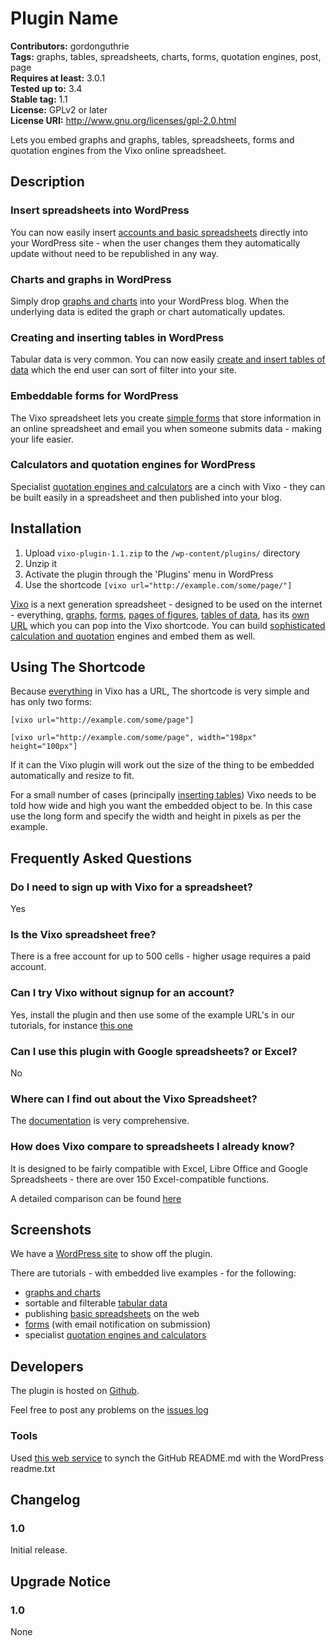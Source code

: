 # Plugin Name #
**Contributors:** gordonguthrie  
**Tags:** graphs, tables, spreadsheets, charts, forms, quotation engines, post, page  
**Requires at least:** 3.0.1  
**Tested up to:** 3.4  
**Stable tag:** 1.1  
**License:** GPLv2 or later  
**License URI:** http://www.gnu.org/licenses/gpl-2.0.html  

Lets you embed graphs and graphs, tables, spreadsheets, forms and quotation engines from the Vixo online spreadsheet.

## Description ##

<h3>Insert spreadsheets into WordPress</h3>
You can now easily insert <a title="insert google and excel compatible spreadsheets into WordPress" href="http://wordpress.vixo.com/publishing-figures-on-wordpress-with-a-vixo-spreadsheet/">accounts and basic spreadsheets</a> directly into your WordPress site - when the user changes them they automatically update without need to be republished in any way.
<h3>Charts and graphs in WordPress</h3>
Simply drop <a title="graphs and charts in WordPress" href="http://wordpress.vixo.com/publish-graphs-on-wordpress/">graphs and charts</a> into your WordPress blog. When the underlying data is edited the graph or chart automatically updates.
<h3>Creating and inserting tables in WordPress</h3>
Tabular data is very common. You can now easily <a title="create and insert tables into WordPress" href="http://wordpress.vixo.com/creating-and-inserting-tables-into-wordpress/">create and insert tables of data</a> which the end user can sort of filter into your site.
<h3>Embeddable forms for WordPress</h3>
The Vixo spreadsheet lets you create <a href="http://wordpress.vixo.com/embeddable-vixo-forms/">simple forms</a> that store information in an online spreadsheet and email you when someone submits data - making your life easier.
<h3>Calculators and quotation engines for WordPress</h3>
Specialist <a href="http://wordpress.vixo.com/building-a-calculator-or-quote-engine/">quotation engines and calculators</a> are a cinch with Vixo - they can be built easily in a spreadsheet and then published into your blog.

## Installation ##

1. Upload `vixo-plugin-1.1.zip` to the `/wp-content/plugins/` directory
1. Unzip it
1. Activate the plugin through the 'Plugins' menu in WordPress
1. Use the shortcode `[vixo url="http://example.com/some/page/"]`

[Vixo](http://vixo.com) is a next generation spreadsheet - designed to be used on the internet - everything, [graphs](http://wordpress.vixo.com/publish-graphs-on-wordpress/), [forms](http://wordpress.vixo.com/embeddable-vixo-forms/), [pages of figures](http://wordpress.vixo.com/publishing-figures-on-wordpress-with-a-vixo-spreadsheet/), [tables of data](http://wordpress.vixo.com/inserting-spreadsheet-tables-into-wordpress/), has its [own URL](http://wordpress.vixo.com/vixo-embeddable-urls/) which you can pop into the Vixo shortcode. You can build [sophisticated calculation and quotation](http://wordpress.vixo.com/building-a-calculator-or-quote-engine/) engines and embed them as well.

## Using The Shortcode ##

Because [everything](http://wordpress.vixo.com/embeddable-vixo-forms/) in Vixo has a URL, The shortcode is very simple and has only  two forms:

`[vixo url="http://example.com/some/page"]`

`[vixo url="http://example.com/some/page", width="198px" height="100px"]`

If it can the Vixo plugin will work out the size of the thing to be embedded automatically and resize to fit.

For a small number of cases (principally [inserting tables](http://wordpress.vixo.com/inserting-spreadsheet-tables-into-wordpress/)) Vixo needs to be told how wide and high you want the embedded object to be. In this case use the long form and specify the width and height in pixels as per the example.

## Frequently Asked Questions ##

### Do I need to sign up with Vixo for a spreadsheet? ###

Yes

### Is the Vixo spreadsheet free? ###

There is a free account for up to 500 cells - higher usage requires a paid account.

### Can I try Vixo without signup for an account? ###

Yes, install the plugin and then use some of the example URL's in our tutorials, for instance [this one](http://wordpress.vixo.com/publishing-figures-on-wordpress-with-a-vixo-spreadsheet/)

### Can I use this plugin with Google spreadsheets? or Excel? ###

No

### Where can I find out about the Vixo Spreadsheet? ###

The [documentation](http://documentation.vixo.com/index.html) is very comprehensive.

### How does Vixo compare to spreadsheets I already know? ###

It is designed to be fairly compatible with Excel, Libre Office and Google Spreadsheets - there are over 150 Excel-compatible functions.

A detailed comparison can be found [here](http://vixo.com/explore/features/)

## Screenshots ##

We have a [WordPress site](http://wordpress.vixo.com/) to show off the plugin.

There are tutorials - with embedded live examples - for the following:

* [graphs and charts](http://wordpress.vixo.com/publish-graphs-on-wordpress/)
* sortable and filterable [tabular data](http://wordpress.vixo.com/inserting-spreadsheet-tables-into-wordpress/)
* publishing [basic spreadsheets](http://wordpress.vixo.com/publishing-figures-on-wordpress-with-a-vixo-spreadsheet/) on the web
* [forms](http://wordpress.vixo.com/embeddable-vixo-forms/) (with email notification on submission)
* specialist [quotation engines and calculators](http://wordpress.vixo.com/building-a-calculator-or-quote-engine/)

## Developers ##

The plugin is hosted on [Github](https://github.com/hypernumbers/vixo-plugin).

Feel free to post any problems on the [issues log](https://github.com/hypernumbers/vixo-plugin/issues)

### Tools ###

Used [this web service](http://wordpress-markdown-to-github-markdown.com/) to synch the GitHub README.md with the WordPress readme.txt

## Changelog ##

### 1.0 ###
Initial release.

## Upgrade Notice ##

### 1.0 ###
None
